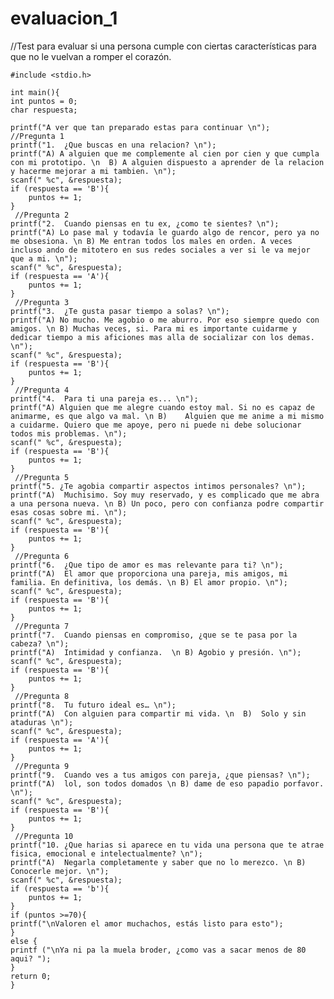 # evaluacion_1
//Test para evaluar si una persona cumple con ciertas características para que no le vuelvan a romper el corazón.

    #include <stdio.h>

    int main(){
    int puntos = 0;
    char respuesta;
    
    printf("A ver que tan preparado estas para continuar \n");
    //Pregunta 1
    printf("1.	¿Que buscas en una relacion? \n");
    printf("A) A alguien que me complemente al cien por cien y que cumpla con mi prototipo. \n  B) A alguien dispuesto a aprender de la relacion y hacerme mejorar a mi tambien. \n");
    scanf(" %c", &respuesta);
    if (respuesta == 'B'){
        puntos += 1;
    }
     //Pregunta 2
    printf("2.	Cuando piensas en tu ex, ¿como te sientes? \n");
    printf("A) Lo pase mal y todavía le guardo algo de rencor, pero ya no me obsesiona. \n B) Me entran todos los males en orden. A veces incluso ando de mitotero en sus redes sociales a ver si le va mejor que a mi. \n");
    scanf(" %c", &respuesta);
    if (respuesta == 'A'){
        puntos += 1;
    }
     //Pregunta 3
    printf("3.	¿Te gusta pasar tiempo a solas? \n");
    printf("A) No mucho. Me agobio o me aburro. Por eso siempre quedo con amigos. \n B) Muchas veces, si. Para mi es importante cuidarme y dedicar tiempo a mis aficiones mas alla de socializar con los demas. \n");
    scanf(" %c", &respuesta);
    if (respuesta == 'B'){
        puntos += 1;
    }
     //Pregunta 4
    printf("4.	Para ti una pareja es... \n");
    printf("A) Alguien que me alegre cuando estoy mal. Si no es capaz de animarme, es que algo va mal. \n B)	Alguien que me anime a mi mismo a cuidarme. Quiero que me apoye, pero ni puede ni debe solucionar todos mis problemas. \n");
    scanf(" %c", &respuesta);
    if (respuesta == 'B'){
        puntos += 1;
    }
     //Pregunta 5
    printf("5. ¿Te agobia compartir aspectos intimos personales? \n");
    printf("A)	Muchisimo. Soy muy reservado, y es complicado que me abra a una persona nueva. \n B) Un poco, pero con confianza podre compartir esas cosas sobre mi. \n");
    scanf(" %c", &respuesta);
    if (respuesta == 'B'){
        puntos += 1;
    }
     //Pregunta 6
    printf("6.	¿Que tipo de amor es mas relevante para ti? \n");
    printf("A)	El amor que proporciona una pareja, mis amigos, mi familia. En definitiva, los demás. \n B)	El amor propio. \n");
    scanf(" %c", &respuesta);
    if (respuesta == 'B'){
        puntos += 1;
    }
     //Pregunta 7
    printf("7.	Cuando piensas en compromiso, ¿que se te pasa por la cabeza? \n");
    printf("A)  Intimidad y confianza.  \n B) Agobio y presión. \n");
    scanf(" %c", &respuesta);
    if (respuesta == 'B'){
        puntos += 1;
    }
     //Pregunta 8
    printf("8.	Tu futuro ideal es… \n");
    printf("A)	Con alguien para compartir mi vida. \n  B)	Solo y sin ataduras \n");
    scanf(" %c", &respuesta);
    if (respuesta == 'A'){
        puntos += 1;
    }
     //Pregunta 9
    printf("9.	Cuando ves a tus amigos con pareja, ¿que piensas? \n");
    printf("A)	lol, son todos domados \n B) dame de eso papadio porfavor. \n");
    scanf(" %c", &respuesta);
    if (respuesta == 'B'){
        puntos += 1;
    }
     //Pregunta 10
    printf("10.	¿Que harias si aparece en tu vida una persona que te atrae fisica, emocional e intelectualmente? \n");
    printf("A)	Negarla completamente y saber que no lo merezco. \n B)	Conocerle mejor. \n");
    scanf(" %c", &respuesta);
    if (respuesta == 'b'){
        puntos += 1;
    }
    if (puntos >=70){
    printf("\nValoren el amor muchachos, estás listo para esto");
    }
    else {
    printf ("\nYa ni pa la muela broder, ¿como vas a sacar menos de 80 aqui? ");
    }
    return 0;
    }
